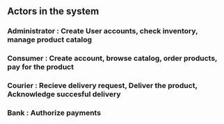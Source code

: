 ## Actors in the system

### Administrator : Create User accounts, check inventory, manage product catalog

### Consumer : Create account, browse catalog, order products, pay for the product

### Courier  : Recieve delivery request, Deliver the product, Acknowledge succesful delivery

### Bank : Authorize payments
